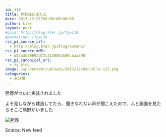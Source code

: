 ```yaml
---
id: 110
title: 熊野遂に来たる
date: 2013-12-01T00:00:00+00:00
author: kter
layout: post
#guid: http://blog.kter.jp/?p=110
#permalink: /?p=110
rss_pi_source_url:
  - http://blog.kter.jp/blog/kumano/
rss_pi_source_md5:
  - d52a3d50692d72c313085db09cbaa390
rss_pi_canonical_url:
  - my_blog
image: /wp-content/uploads/2013/12/kancolle-123.png
categories:
  - 未分類
---
```

熊野がついに実装されました

よそ見しながら建造してたら、聞きなれない声が聞こえたので、ふと画面を見たらそこに熊野がいました

![熊野](http://img.kter.jp/kancolle-123.png)

Source: New feed